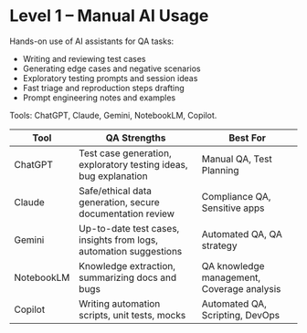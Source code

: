 # Level 1 – Manual AI Usage

Hands-on use of AI assistants for QA tasks:
- Writing and reviewing test cases
- Generating edge cases and negative scenarios
- Exploratory testing prompts and session ideas
- Fast triage and reproduction steps drafting
- Prompt engineering notes and examples

Tools: ChatGPT, Claude, Gemini, NotebookLM, Copilot.


| Tool       | QA Strengths                                                      | Best For                                   |
| ---------- | ----------------------------------------------------------------- | ------------------------------------------ |
| ChatGPT    | Test case generation, exploratory testing ideas, bug explanation  | Manual QA, Test Planning                   |
| Claude     | Safe/ethical data generation, secure documentation review         | Compliance QA, Sensitive apps              |
| Gemini     | Up-to-date test cases, insights from logs, automation suggestions | Automated QA, QA strategy                  |
| NotebookLM | Knowledge extraction, summarizing docs and bugs                   | QA knowledge management, Coverage analysis |
| Copilot    | Writing automation scripts, unit tests, mocks                     | Automated QA, Scripting, DevOps            |
